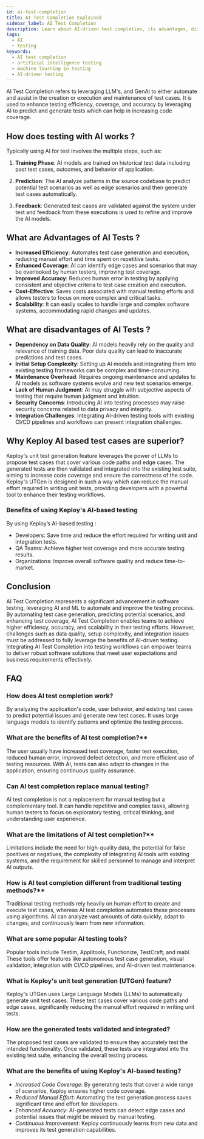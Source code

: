 ```yaml
---
id: ai-test-completion
title: AI Test Completion Explained
sidebar_label: AI Test Completion
description: Learn about AI-driven test completion, its advantages, disadvantages, and FAQs that address common queries.
tags:
  - AI
  - testing
keywords:
  - AI test completion
  - artificial intelligence testing
  - machine learning in testing
  - AI-driven testing
---
```


AI Test Completion refers to leveraging LLM's, and GenAI to either automate and assist in the creation or execution and maintenance of test cases. 
It is used to enhance testing efficiency, coverage, and accuracy by leveraging AI to predict and generate tests which can help in increasing code coverage.

## How does testing with AI works ?

Typically using AI for test involves the multiple steps, such as:

1. **Training Phase**: AI models are trained on historical test data including past test cases, outcomes, and behavior of application.

2. **Prediction**: The AI analyze patterns in the source codebase to predict potential test scenarios as well as edge scenarios and then generate test cases automatically.

3. **Feedback**: Generated test cases are validated against the system under test and feedback from these executions is used to refine and improve the AI models.

## What are Advantages of AI Tests ?

- **Increased Efficiency**: Automates test case generation and execution, reducing manual effort and time spent on repetitive tasks.
- **Enhanced Coverage**: AI can identify edge cases and scenarios that may be overlooked by human testers, improving test coverage.
- **Improved Accuracy**: Reduces human error in testing by applying consistent and objective criteria to test case creation and execution.
- **Cost-Effective**: Saves costs associated with manual testing efforts and allows testers to focus on more complex and critical tasks.
- **Scalability**: It can easily scales to handle large and complex software systems, accommodating rapid changes and updates.

## What are disadvantages of AI Tests ?

- **Dependency on Data Quality**: AI models heavily rely on the quality and relevance of training data. Poor data quality can lead to inaccurate predictions and test cases.
- **Initial Setup Complexity**: Setting up AI models and integrating them into existing testing frameworks can be complex and time-consuming.
- **Maintenance Overhead**: Requires ongoing maintenance and updates to AI models as software systems evolve and new test scenarios emerge.
- **Lack of Human Judgment**: AI may struggle with subjective aspects of testing that require human judgment and intuition.
- **Security Concerns**: Introducing AI into testing processes may raise security concerns related to data privacy and integrity.
- **Integration Challenges**: Integrating AI-driven testing tools with existing CI/CD pipelines and workflows can present integration challenges.

## Why Keploy AI based test cases are superior?

Keploy's unit test generation feature leverages the power of LLMs to propose test cases that cover various code paths and edge cases. The generated tests are then validated and integrated into the existing test suite, aiming to increase code coverage and ensure the correctness of the code. Keploy's UTGen is designed in such a way which can reduce the manual effort required in writing unit tests, providing developers with a powerful tool to enhance their testing workflows.

### Benefits of using Keploy's AI-based testing
By using Keploy’s AI-based testing : 

- Developers: Save time and reduce the effort required for writing unit and integration tests.
- QA Teams: Achieve higher test coverage and more accurate testing results.
- Organizations: Improve overall software quality and reduce time-to-market.

## Conclusion

AI Test Completion represents a significant advancement in software testing, leveraging AI and ML to automate and improve the testing process. By automating test case generation, predicting potential scenarios, and enhancing test coverage, AI Test Completion enables teams to achieve higher efficiency, accuracy, and scalability in their testing efforts. However, challenges such as data quality, setup complexity, and integration issues must be addressed to fully leverage the benefits of AI-driven testing. Integrating AI Test Completion into testing workflows can empower teams to deliver robust software solutions that meet user expectations and business requirements effectively.

## FAQ

### How does AI test completion work?
By analyzing the application's code, user behavior, and existing test cases to predict potential issues and generate new test cases. It uses large language models to identify patterns and optimize the testing process.

### What are the benefits of AI test completion?**
The user usually have increased test coverage, faster test execution, reduced human error, improved defect detection, and more efficient use of testing resources. With AI, tests can also adapt to changes in the application, ensuring continuous quality assurance.

### Can AI test completion replace manual testing?
AI test completion is not a replacement for manual testing but a complementary tool. It can handle repetitive and complex tasks, allowing human testers to focus on exploratory testing, critical thinking, and understanding user experience.

### What are the limitations of AI test completion?**
Limitations include the need for high-quality data, the potential for false positives or negatives, the complexity of integrating AI tools with existing systems, and the requirement for skilled personnel to manage and interpret AI outputs.

### How is AI test completion different from traditional testing methods?**
Traditional testing methods rely heavily on human effort to create and execute test cases, whereas AI test completion automates these processes using algorithms. AI can analyze vast amounts of data quickly, adapt to changes, and continuously learn from new information.

### What are some popular AI testing tools?
Popular tools include Testim, Applitools, Functionize, TestCraft, and mabl. These tools offer features like autonomous test case generation, visual validation, integration with CI/CD pipelines, and AI-driven test maintenance.

### What is Keploy's unit test generation (UTGen) feature?
Keploy's UTGen uses Large Language Models (LLMs) to automatically generate unit test cases. These test cases cover various code paths and edge cases, significantly reducing the manual effort required in writing unit tests.

### How are the generated tests validated and integrated?
The proposed test cases are validated to ensure they accurately test the intended functionality. Once validated, these tests are integrated into the existing test suite, enhancing the overall testing process.

### What are the benefits of using Keploy's AI-based testing?

- *Increased Code Coverage*: By generating tests that cover a wide range of scenarios, Keploy ensures higher code coverage.
- *Reduced Manual Effort*: Automating the test generation process saves significant time and effort for developers.
- *Enhanced Accuracy*: AI-generated tests can detect edge cases and potential issues that might be missed by manual testing.
- *Continuous Improvement*: Keploy continuously learns from new data and improves its test generation capabilities.
